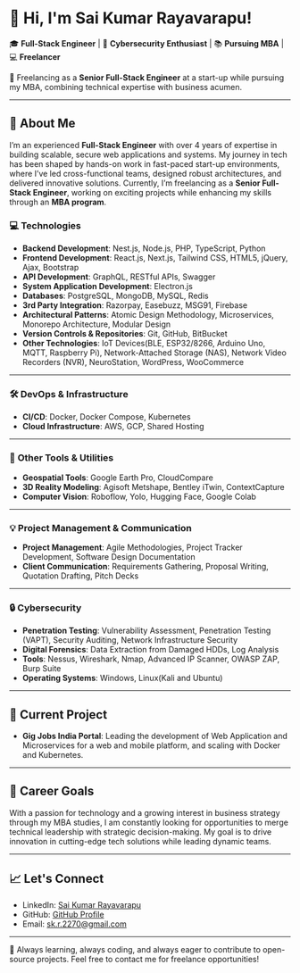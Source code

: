 # 👋 Hi, I'm Sai Kumar Rayavarapu!

🎓 **Full-Stack Engineer** | 🔐 **Cybersecurity Enthusiast** | 📚 **Pursuing MBA**  | 💻 **Freelancer**   

🚀 Freelancing as a **Senior Full-Stack Engineer** at a start-up while pursuing my MBA, combining technical expertise with business acumen.

---

## 🌟 About Me
I’m an experienced **Full-Stack Engineer** with over 4 years of expertise in building scalable, secure web applications and systems. My journey in tech has been shaped by hands-on work in fast-paced start-up environments, where I’ve led cross-functional teams, designed robust architectures, and delivered innovative solutions. Currently, I’m freelancing as a **Senior Full-Stack Engineer**, working on exciting projects while enhancing my skills through an **MBA program**.



### 💻 **Technologies**  
- **Backend Development**: Nest.js, Node.js, PHP, TypeScript, Python  
- **Frontend Development**: React.js, Next.js, Tailwind CSS, HTML5, jQuery, Ajax, Bootstrap
- **API Development**: GraphQL, RESTful APIs, Swagger
- **System Application Development**: Electron.js
- **Databases**: PostgreSQL, MongoDB, MySQL, Redis
- **3rd Party Integration**: Razorpay, Easebuzz, MSG91, Firebase
- **Architectural Patterns**: Atomic Design Methodology,  Microservices, Monorepo Architecture, Modular Design
- **Version Controls & Repositories**: Git, GitHub, BitBucket
- **Other Technologies**: IoT Devices(BLE, ESP32/8266, Arduino Uno, MQTT, Raspberry Pi), Network-Attached Storage (NAS), Network Video Recorders (NVR), NeuroStation, WordPress, WooCommerce

---

### 🛠️ **DevOps & Infrastructure**  
- **CI/CD**: Docker, Docker Compose, Kubernetes
- **Cloud Infrastructure**: AWS, GCP, Shared Hosting
 
---


### 🔧 **Other Tools & Utilities**    
- **Geospatial Tools**: Google Earth Pro, CloudCompare  
- **3D Reality Modeling**: Agisoft Metshape, Bentley iTwin, ContextCapture
- **Computer Vision**: Roboflow, Yolo, Hugging Face, Google Colab

---


### 💡 **Project Management & Communication**  
- **Project Management**: Agile Methodologies, Project Tracker Development, Software Design Documentation  
- **Client Communication**: Requirements Gathering, Proposal Writing, Quotation Drafting, Pitch Decks

---


### 🔒 **Cybersecurity**  
- **Penetration Testing**: Vulnerability Assessment, Penetration Testing (VAPT), Security Auditing, Network Infrastructure Security  
- **Digital Forensics**: Data Extraction from Damaged HDDs, Log Analysis
- **Tools**: Nessus, Wireshark, Nmap, Advanced IP Scanner, OWASP ZAP, Burp Suite
- **Operating Systems**: Windows, Linux(Kali and Ubuntu)

---



## 🚀 Current Project
- **Gig Jobs India Portal**: Leading the development of Web Application and Microservices for a web and mobile platform, and scaling with Docker and Kubernetes.

---

## 🎯 Career Goals
With a passion for technology and a growing interest in business strategy through my MBA studies, I am constantly looking for opportunities to merge technical leadership with strategic decision-making. My goal is to drive innovation in cutting-edge tech solutions while leading dynamic teams.

---

## 📈 Let's Connect
- LinkedIn: [Sai Kumar Rayavarapu](https://www.linkedin.com/in/sai-kumar-rayavarapu-167a6a2b0)  
- GitHub: [GitHub Profile](https://github.com/skr2270)  
- Email: sk.r.2270@gmail.com

---

🌟 Always learning, always coding, and always eager to contribute to open-source projects. Feel free to contact me for freelance opportunities!
